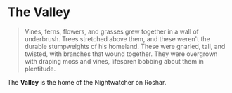 # The Valley
> Vines, ferns, flowers, and grasses grew together in a wall of underbrush. Trees stretched above them, and these weren't the durable stumpweights of his homeland. These were gnarled, tall, and twisted, with branches that wound together. They were overgrown with draping moss and vines, lifespren bobbing about them in plentitude.

The **Valley** is the home of the Nightwatcher on Roshar.
